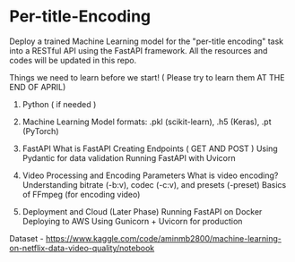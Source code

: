 # Per-title-Encoding
Deploy a trained Machine Learning model for the "per-title encoding" task into a RESTful API using the FastAPI framework.
All the resources and codes will be updated in this repo.

Things we need to learn before we start! ( Please try to learn them AT THE END OF APRIL)
1. Python ( if needed )
   
3. Machine Learning
   Model formats: .pkl (scikit-learn), .h5 (Keras), .pt (PyTorch)

4. FastAPI
   What is FastAPI
   Creating Endpoints ( GET AND POST )
   Using Pydantic for data validation
   Running FastAPI with Uvicorn


6. Video Processing and Encoding Parameters
   What is video encoding?
   Understanding bitrate (-b:v), codec (-c:v), and presets (-preset)
   Basics of FFmpeg (for encoding video)


8. Deployment and Cloud (Later Phase)
   Running FastAPI on Docker
   Deploying to AWS
   Using Gunicorn + Uvicorn for production

Dataset - https://www.kaggle.com/code/aminmb2800/machine-learning-on-netflix-data-video-quality/notebook
